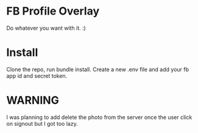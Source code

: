 FB Profile Overlay
================

Do whatever you want with it. :)

Install
==============

Clone the repo, run bundle install. Create a new .env file and add your fb app id and secret token.

WARNING
=============

I was planning to add delete the photo from the server once the user click on signout but I got too lazy.

